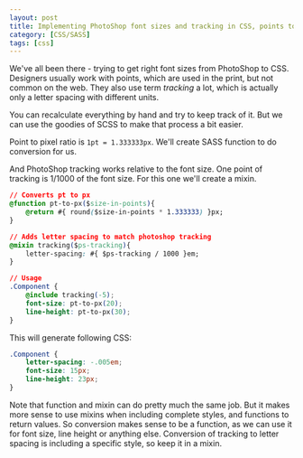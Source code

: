 ```yaml
---
layout: post
title: Implementing PhotoShop font sizes and tracking in CSS, points to pixels conversion
category: [CSS/SASS]
tags: [css]
---
```


We've all been there - trying to get right font sizes from PhotoShop to CSS.
Designers usually work with points, which are used in the print, but not common on the web.
They also use term *tracking* a lot, which is actually only a letter spacing with different units.

You can recalculate everything by hand and try to keep track of it.
But we can use the goodies of SCSS to make that process a bit easier.

Point to pixel ratio is `1pt = 1.333333px`. We'll create SASS function to do conversion for us.

And PhotoShop tracking works relative to the font size.
One point of tracking is 1/1000 of the font size.
For this one we'll create a mixin.

<!--more-->

```css
// Converts pt to px
@function pt-to-px($size-in-points){
    @return #{ round($size-in-points * 1.333333) }px;
}

// Adds letter spacing to match photoshop tracking
@mixin tracking($ps-tracking){
    letter-spacing: #{ $ps-tracking / 1000 }em;
}

// Usage
.Component {
    @include tracking(-5);
    font-size: pt-to-px(20);
    line-height: pt-to-px(30);
}
```

This will generate following CSS:

```css
.Component {
    letter-spacing: -.005em;
    font-size: 15px;
    line-height: 23px;
}
```

Note that function and mixin can do pretty much the same job.
But it makes more sense to use mixins when including complete styles,
and functions to return values.
So conversion makes sense to be a function,
as we can use it for font size, line height or anything else.
Conversion of tracking to letter spacing is including a specific style,
so keep it in a mixin.
